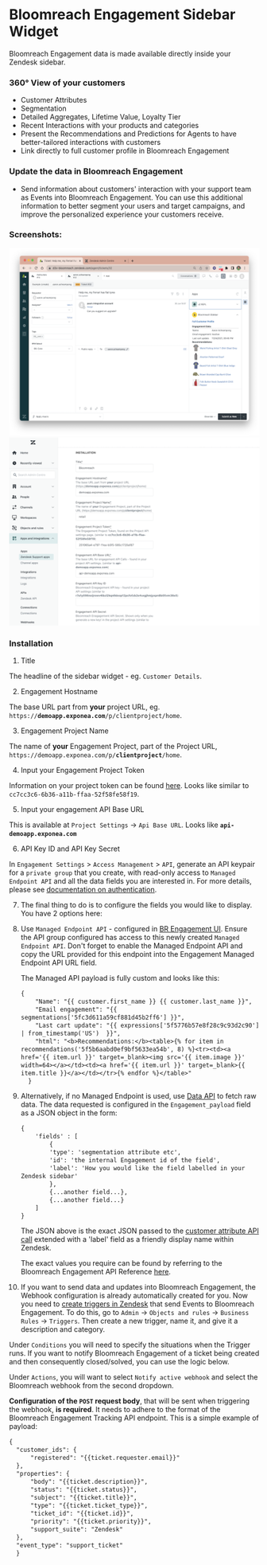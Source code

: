 # Bloomreach Engagement Sidebar Widget

 Bloomreach Engagement data is made available directly inside your Zendesk sidebar.

### 360° View of your customers 

* Customer Attributes
* Segmentation
* Detailed Aggregates, Lifetime Value, Loyalty Tier
* Recent Interactions with your products and categories
* Present the Recommendations and Predictions for Agents to have better-tailored interactions with customers
* Link directly to full customer profile in Bloomreach Engagement

### Update the data in Bloomreach Engagement

* Send information about customers' interaction with your support team as Events into Bloomreach Engagement. You can use this additional information to better segment your users and target campaigns, and improve the personalized experience your customers receive.
    
### Screenshots:

![sidebar_widget](./assets/screenshot-0.png)
![configuration](./assets/screenshot-1.png)

### Installation

1. Title

 The headline of the sidebar widget - eg. `Customer Details`.

2. Engagement Hostname

 The base URL part from **your** project URL, eg. `https://`**`demoapp.exponea.com`**`/p/clientproject/home`.

3. Engagement Project Name

 The name of **your** Engagement Project, part of the Project URL, `https://demoapp.exponea.com/p/`**`clientproject`**`/home`.

4. Input your Engagement Project Token

 Information on your project token can be found [here](https://documentation.bloomreach.com/engagement/docs/project-settings-2). Looks like similar to `cc7cc3c6-6b36-a11b-ffaa-52f58fe58f19`.

5. Input your engagement API Base URL

 This is available at `Project Settings` -> `Api Base URL`. Looks like **`api-demoapp.exponea.com`**

6. API Key ID and API Key Secret

 In `Engagement Settings` > `Access Management` > `API`, generate an API keypair for a `private group` that you create, with read-only access to `Managed Endpoint API` and all the data fields you are interested in. For more details, please see [documentation on authentication](https://documentation.bloomreach.com/engagement/reference/authentication).

7. The final thing to do is to configure the fields you would like to display. You have 2 options here:

  1. Use `Managed Endpoint API` - configured in [BR Engagement UI](https://documentation.bloomreach.com/engagement/reference/managed-endpoints-api). Ensure the API group configured has access to this newly created `Managed Endpoint API`. Don't forget to enable the Managed Endpoint API and copy the URL provided for this endpoint into the Engagement Managed Endpoint API URL field. 

        The Managed API payload is fully custom and looks like this:

      ```
      {
          "Name": "{{ customer.first_name }} {{ customer.last_name }}",
          "Email engagement": "{{ segmentations['5fc3d611a59cf881d45b2ff6'] }}",
          "Last cart update": "{{ expressions['5f5776b57e8f28c9c93d2c90'] | from_timestamp('US')  }}",
          "html": "<b>Recommendations:</b><table>{% for item in recommendations('5f5b6aabd0ef9bf5633ea54b', 8) %}<tr><td><a href='{{ item.url }}' target=_blank><img src='{{ item.image }}' width=64></a></td><td><a href='{{ item.url }}' target=_blank>{{ item.title }}</a></td></tr>{% endfor %}</table>"  
        }
      ```

  2. Alternatively, if no Managed Endpoint is used, use [Data API](https://documentation.bloomreach.com/engagement/reference/customer-attributes-2) to fetch raw data. The data requested is configured in the `Engagement_payload` field as a JSON object in the form:

        ```
        {
            'fields' : [
                {
                'type': 'segmentation attribute etc',
                'id': 'the internal Engagement id of the field',
                'label': 'How you would like the field labelled in your Zendesk sidebar'
                },
                {...another field...},
                {...another field...}
            ]
        }
        ```

        The JSON above is the exact JSON passed to the [customer attribute API call](https://documentation.bloomreach.com/engagement/reference/customer-api-overview-1) extended with a 'label' field as a friendly display name within Zendesk.

        The exact values you require can be found by referring to the Bloomreach Engagement API Reference [here](https://documentation.bloomreach.com/engagement/reference/welcome).

8. If you want to send data and updates into Bloomreach Engagement, the Webhook configuration is already automatically created for you. Now you need to [create triggers in Zendesk](https://support.zendesk.com/hc/en-us/articles/4408886797466-Creating-triggers-for-automatic-ticket-updates-and-notifications) that send Events to Bloomreach Engagement. To do this, go to `Admin` -> `Objects and rules` -> `Business Rules` -> `Triggers`. Then create a new trigger, name it, and give it a description and category.

 Under `Conditions` you will need to specify the situations when the Trigger runs. If you want to notify Bloomreach Engagement of a ticket being created and then consequently closed/solved, you can use the logic below.

 Under `Actions`, you will want to select `Notify active webhook` and select the Bloomreach webhook from the second dropdown.

 **Configuration of the `POST` request body**, that will be sent when triggering the webhook, **is required**. It needs to adhere to the format of the Bloomreach Engagement Tracking API endpoint. This is a simple example of payload: 
 
  ```
  {
    "customer_ids": {
        "registered": "{{ticket.requester.email}}"
    },
    "properties": {
        "body": "{{ticket.description}}",
        "status": "{{ticket.status}}",
        "subject": "{{ticket.title}}",
        "type": "{{ticket.ticket_type}}",
        "ticket_id": "{{ticket.id}}",
        "priority": "{{ticket.priority}}",
        "support_suite": "Zendesk"
    },
    "event_type": "support_ticket"
	}
```
